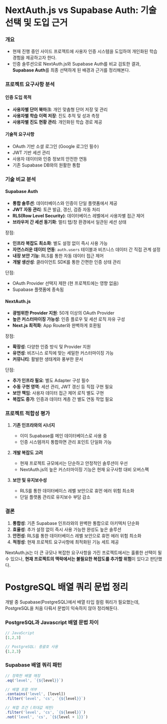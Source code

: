 # NextAuth.js vs Supabase Auth: 기술 선택 및 도입 근거

### 개요
- 현재 진행 중인 사이드 프로젝트에 사용자 인증 시스템을 도입하여 개인화된 학습 경험을 제공하고자 한다. 
- 인증 솔루션으로 NextAuth.js와 Supabase Auth를 비교 검토한 결과, **Supabase Auth**를 최종 선택하게 된 배경과 근거를 정리해본다.

### 프로젝트 요구사항 분석
#### 인증 도입 목적
- **사용자별 단어 북마크**: 개인 맞춤형 단어 저장 및 관리
- **사용자별 학습 이력 저장**: 진도 추적 및 성과 측정
- **사용자별 진도 현황 관리**: 개인화된 학습 경로 제공

#### 기술적 요구사항
- OAuth 기반 소셜 로그인 (Google 로그인 필수)
- JWT 기반 세션 관리
- 사용자 데이터와 인증 정보의 안전한 연동
- 기존 Supabase DB와의 원활한 통합

### 기술 비교 분석

#### Supabase Auth
- **통합 솔루션**: 데이터베이스와 인증이 단일 플랫폼에서 제공
- **JWT 자동 관리**: 토큰 발급, 갱신, 검증 자동 처리
- **RLS(Row Level Security)**: 데이터베이스 레벨에서 사용자별 접근 제어
- **브라우저 간 세션 동기화**: 멀티 탭/창 환경에서 일관된 세션 상태

장점: 
- **인프라 복잡도 최소화**: 별도 설정 없이 즉시 사용 가능
- **자연스러운 데이터 연동**: `auth.users` 테이블과 비즈니스 데이터 간 직접 관계 설정
- **내장 보안 기능**: RLS를 통한 자동 데이터 접근 제어
- **개발 생산성**: 클라이언트 SDK를 통한 간편한 인증 상태 관리

단점: 
- OAuth Provider 선택지 제한 (현 프로젝트에는 영향 없음)
- Supabase 플랫폼에 종속됨

#### NextAuth.js
- **광범위한 Provider 지원**: 50개 이상의 OAuth Provider
- **높은 커스터마이징 가능성**: 인증 플로우 및 세션 로직 자유 구성
- **Next.js 최적화**: App Router와 완벽하게 호환됨

장점:
- **확장성**: 다양한 인증 방식 및 Provider 지원
- **유연성**: 비즈니스 로직에 맞는 세밀한 커스터마이징 가능
- **커뮤니티**: 활발한 생태계와 풍부한 문서

단점:
- **추가 인프라 필요**: 별도 Adapter 구성 필수
- **수동 구현 영역**: 세션 관리, JWT 갱신 등 직접 구현 필요
- **보안 책임**: 사용자 데이터 접근 제어 로직 별도 구현
- **복잡도 증가**: 인증과 데이터 계층 간 별도 연동 작업 필요

### 프로젝트 적합성 평가

1. **기존 인프라와의 시너지**
   - 이미 Supabase를 메인 데이터베이스로 사용 중
   - 인증 시스템까지 통합하면 관리 포인트 단일화 가능

2. **개발 복잡도 고려**
   - 현재 프로젝트 규모에서는 단순하고 안정적인 솔루션이 우선
   - NextAuth.js의 높은 커스터마이징 기능은 현재 요구사항 대비 오버스펙

3. **보안 및 유지보수성**
   - RLS를 통한 데이터베이스 레벨 보안으로 휴먼 에러 위험 최소화
   - 단일 플랫폼 관리로 유지보수 부담 감소

### 결론
1. **통합성**: 기존 Supabase 인프라와의 완벽한 통합으로 아키텍처 단순화
2. **효율성**: 추가 설정 없이 즉시 사용 가능한 완성도 높은 솔루션
3. **안전성**: RLS를 통한 데이터베이스 레벨 보안으로 휴먼 에러 위험 최소화
4. **적정성**: 현재 프로젝트 요구사항에 최적화된 기능 세트 제공

NextAuth.js는 더 큰 규모나 복잡한 요구사항을 가진 프로젝트에서는 훌륭한 선택이 될 수 있으나, **현재 프로젝트의 맥락에서는 불필요한 복잡도를 추가할 위험**이 있다고 판단했다.


# PostgreSQL 배열 쿼리 문법 정리
개발 중 Supabase(PostgreSQL)에서 배열 타입 컬럼 쿼리가 필요했는데, PostgreSQL을 처음 다뤄서 문법이 익숙하지 않아 정리해둔다.

### PostgreSQL과 Javascript 배열 문법 차이
```js
// JavaScript
[1,2,3]

// PostgreSQL: 중괄호 사용  
{1,2,3}  
```
### Supabase 배열 쿼리 패턴
```js
// 정확한 배열 매칭
.eq('level', `{${level}}`)

// 배열 포함 여부
.contains('level', [level])
.filter('level', 'cs', `{${level}}`)

// 복합 조건 (최대값 제한)
.filter('level', 'cs', `{${level}}`)
.not('level', 'cs', `{${level + 1}}`)
```
